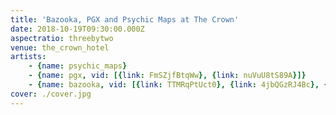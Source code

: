 ```yaml
---
title: 'Bazooka, PGX and Psychic Maps at The Crown'
date: 2018-10-19T09:30:00.000Z
aspectratio: threebytwo
venue: the_crown_hotel
artists:
    - {name: psychic_maps}
    - {name: pgx, vid: [{link: FmSZjfBtqWw}, {link: nuVuU8tS89A}]}
    - {name: bazooka, vid: [{link: TTMRqPtUct0}, {link: 4jbQGzRJ4Bc}, {link: Vw7NFTj163E}]}
cover: ./cover.jpg
---
```

